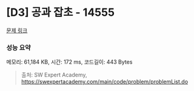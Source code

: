 # [D3] 공과 잡초 - 14555 

[문제 링크](https://swexpertacademy.com/main/code/problem/problemDetail.do?contestProbId=AYGtoa3qARcDFARC) 

### 성능 요약

메모리: 61,184 KB, 시간: 172 ms, 코드길이: 443 Bytes



> 출처: SW Expert Academy, https://swexpertacademy.com/main/code/problem/problemList.do